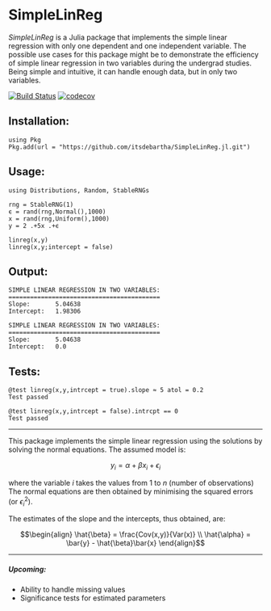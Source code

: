 # SimpleLinReg

*SimpleLinReg* is a Julia package that implements the simple linear regression with only one dependent and one independent variable. The possible use cases for this package might be to demonstrate the efficiency of simple linear regression in two variables during the undergrad studies. Being simple and intuitive, it can handle enough data, but in only two variables.

[![Build Status](https://github.com/itsdebartha/SimpleLinReg.jl/actions/workflows/CI.yml/badge.svg?branch=master)](https://github.com/itsdebartha/SimpleLinReg.jl/actions/workflows/CI.yml?query=branch%3Amaster)
[![codecov](https://codecov.io/gh/itsdebartha/SimpleLinReg.jl/branch/master/graph/badge.svg?token=D8XLF38YUT)](https://codecov.io/gh/itsdebartha/SimpleLinReg.jl)


##  Installation:

```
using Pkg
Pkg.add(url = "https://github.com/itsdebartha/SimpleLinReg.jl.git")
```
##  Usage:
```
using Distributions, Random, StableRNGs

rng = StableRNG(1)
ϵ = rand(rng,Normal(),1000)
x = rand(rng,Uniform(),1000)
y = 2 .+5x .+ϵ

linreg(x,y)
linreg(x,y;intercept = false)
```
##  Output:
```
SIMPLE LINEAR REGRESSION IN TWO VARIABLES:
==========================================
Slope:       5.04638
Intercept:   1.98306
```
```
SIMPLE LINEAR REGRESSION IN TWO VARIABLES:
==========================================
Slope:       5.04638
Intercept:   0.0
```
##  Tests:
```
@test linreg(x,y,intrcept = true).slope ≈ 5 atol = 0.2
Test passed

@test linreg(x,y,intrcept = false).intrcpt == 0
Test passed
```

----

This package implements the simple linear regression using the solutions by solving the normal equations. The assumed model is:
```math
y_i = \alpha + \beta x_i + \epsilon_i
```
where the variable $i$ takes the values from $1$ to $n$ (number of observations) The normal equations are then obtained by minimising the squared errors (or $\epsilon_i^2$).

The estimates of the slope and the intercepts, thus obtained, are:
```math
\begin{align}
\hat{\beta} = \frac{Cov(x,y)}{Var(x)} \\
\hat{\alpha} = \bar{y} - \hat{\beta}\bar{x}
\end{align}
```

----

#####   Upcoming:
-   Ability to handle missing values
-   Significance tests for estimated parameters  